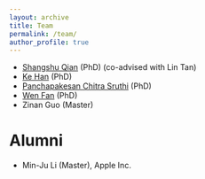 ```yaml
---
layout: archive
title: Team
permalink: /team/
author_profile: true
---
```


- [Shangshu Qian](https://shangshu-qian.com/) (PhD) (co-advised with Lin Tan)
- [Ke Han](https://hanke580.github.io/) (PhD)
- [Panchapakesan Chitra Sruthi](https://www.cs.purdue.edu/homes/psruthi/) (PhD)
- [Wen Fan](https://fanweneddie.github.io/) (PhD)
- Zinan Guo (Master)

# Alumni

- Min-Ju Li (Master), Apple Inc.
